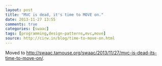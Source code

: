 ```yaml
---
layout: post
title: "MVC is dead, it's time to MOVE on."
date: 2013-11-27 13:55
comments: true
categories: [swaac]
tags: [programming,design-patterns,mvc,move]
source: http://cirw.in/blog/time-to-move-on.html
---
```

Moved to <http://swaac.tamouse.org/swaac/2013/11/27/mvc-is-dead-its-time-to-move-on/>.
